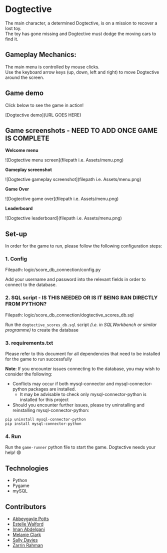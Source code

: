 # Dogtective

The main character, a determined Dogtective, is on a mission to recover a lost toy.\
The toy has gone missing and Dogtective must dodge the moving cars to find it.

## Gameplay Mechanics:
The main menu is controlled by mouse clicks.\
Use the keyboard arrow keys (up, down, left and right) to move Dogtective around the screen.

## Game demo
Click below to see the game in action!

[Dogtective demo](URL GOES HERE)

## Game screenshots - NEED TO ADD ONCE GAME IS COMPLETE
**Welcome menu**

![Dogtective menu screen](filepath i.e. Assets/menu.png)

**Gameplay screenshot**

![Dogtective gameplay screenshot](filepath i.e. Assets/menu.png)

**Game Over**

![Dogtective game over](filepath i.e. Assets/menu.png)

**Leaderboard**

![Dogtective leaderboard](filepath i.e. Assets/menu.png)

## Set-up

In order for the game to run, please follow the following configuration steps:

### 1. Config
Filepath: logic/score_db_connection/config.py

Add your username and password into the relevant fields in order to connect to the database.

### 2. SQL script - IS THIS NEEDED OR IS IT BEING RAN DIRECTLY FROM PYTHON?
Filepath: logic/score_db_connection/dogtective_scores_db.sql

Run the `dogtective_scores_db.sql` script _(i.e. in SQLWorkbench or similar programme)_ to create the database

### 3. requirements.txt
Please refer to this document for all dependencies that need to be installed for the game to run successfully

**Note**: If you encounter issues connecting to the database, you may wish to consider the following:

- Conflicts may occur if both mysql-connector and mysql-connector-python packages are installed.
  - It may be advisable to check only mysql-connector-python is installed for this project
- Should you encounter further issues, please try uninstalling and reinstalling mysql-connector-python:
```
pip uninstall mysql-connector-python
pip install mysql-connector-python
```

### 4. Run

Run the `game-runner` python file to start the game. Dogtective needs your help! 😄


## Technologies
- Python
- Pygame
- mySQL

## Contributors
* [Abbeygayle Potts](https://github.com/AbbeygayleP)
* [Estelle Walford](https://github.com/esterwalf)
* [Iman Abdelgani](https://github.com/AversionToDeepWater)
* [Melanie Clark](https://github.com/Melanie-Clark)
* [Sally Davies](https://github.com/baby-sal)
* [Zarrin Rahman](https://github.com/z-for-zarrin)